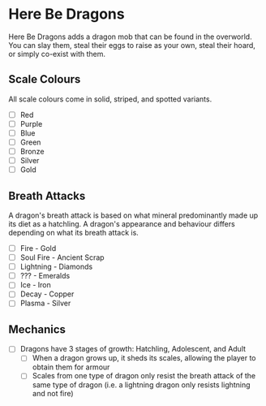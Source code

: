 # Here Be Dragons
Here Be Dragons adds a dragon mob that can be found in the overworld. You can slay them, steal their eggs to raise as your own, steal their hoard, or simply co-exist with them.

## Scale Colours
All scale colours come in solid, striped, and spotted variants.
- [ ] Red
- [ ] Purple
- [ ] Blue
- [ ] Green
- [ ] Bronze
- [ ] Silver
- [ ] Gold

## Breath Attacks
A dragon's breath attack is based on what mineral predominantly made up its diet as a hatchling. A dragon's appearance and behaviour differs depending on what its breath attack is.
- [ ] Fire - Gold
- [ ] Soul Fire - Ancient Scrap
- [ ] Lightning - Diamonds
- [ ] ??? - Emeralds
- [ ] Ice - Iron
- [ ] Decay - Copper
- [ ] Plasma - Silver

## Mechanics
- [ ] Dragons have 3 stages of growth: Hatchling, Adolescent, and Adult
  - [ ] When a dragon grows up, it sheds its scales, allowing the player to obtain them for armour
  - [ ] Scales from one type of dragon only resist the breath attack of the same type of dragon (i.e. a lightning dragon only resists lightning and not fire)
